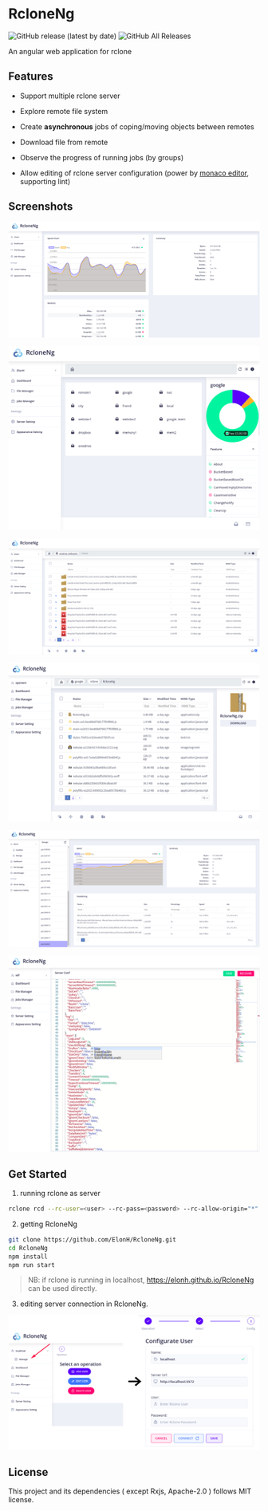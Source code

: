# RcloneNg

![GitHub release (latest by date)](https://img.shields.io/github/v/release/elonh/rcloneng)
![GitHub All Releases](https://img.shields.io/github/downloads/elonh/rcloneng/total)

An angular web application for rclone

## Features

- Support multiple rclone server

- Explore remote file system

- Create **asynchronous** jobs of coping/moving objects between remotes

- Download file from remote

- Observe the progress of running jobs (by groups)

- Allow editing of rclone server configuration (power by [monaco editor](https://github.com/microsoft/monaco-editor), supporting lint)

## Screenshots

![Screenshot 1](./assets/screenshot-1.png)

![Screenshot 5](./assets/screenshot-5.png)

![Screenshot 2](./assets/screenshot-2.png)

![Screenshot 6](./assets/screenshot-6.png)

![Screenshot 3](./assets/screenshot-3.png)

![Screenshot 4](./assets/screenshot-4.png)

## Get Started

1. running rclone as server

```bash
rclone rcd --rc-user=<user> --rc-pass=<password> --rc-allow-origin="*"
```

2. getting RcloneNg

```bash
git clone https://github.com/ElonH/RcloneNg.git
cd RcloneNg
npm install
npm run start
```

> NB: if rclone is running in localhost, <https://elonh.github.io/RcloneNg> can be used directly.

3. editing server connection in RcloneNg.

![Get started](./assets/get-started.png)

## License

This project and its dependencies ( except Rxjs, Apache-2.0 ) follows MIT license.
